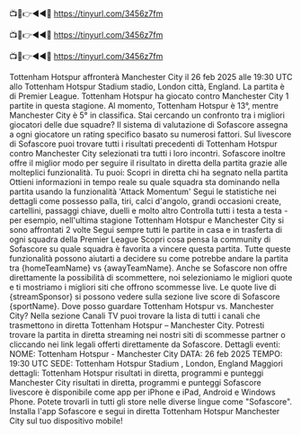 📺📱👉◄◄🔴 https://tinyurl.com/3456z7fm

📺📱👉◄◄🔴 https://tinyurl.com/3456z7fm

📺📱👉◄◄🔴 https://tinyurl.com/3456z7fm



Tottenham Hotspur affronterà Manchester City il 26 feb 2025 alle 19:30 UTC allo Tottenham Hotspur Stadium stadio, London città, England. La partita è di Premier League.
Tottenham Hotspur ha giocato contro Manchester City 1 partite in questa stagione. Al momento, Tottenham Hotspur è 13°, mentre Manchester City è 5° in classifica. Stai cercando un confronto tra i migliori giocatori delle due squadre? Il sistema di valutazione di Sofascore assegna a ogni giocatore un rating specifico basato su numerosi fattori.
Sul livescore di Sofascore puoi trovare tutti i risultati precedenti di Tottenham Hotspur contro Manchester City selezionati tra tutti i loro incontri. Sofascore inoltre offre il miglior modo per seguire il risultato in diretta della partita grazie alle molteplici funzionalità. Tu puoi:
Scopri in diretta chi ha segnato nella partita
Ottieni informazioni in tempo reale su quale squadra sta dominando nella partita usando la funzionalità 'Attack Momentum'
Segui le statistiche nei dettagli come possesso palla, tiri, calci d'angolo, grandi occasioni create, cartellini, passaggi chiave, duelli e molto altro
Controlla tutti i testa a testa - per esempio, nell'ultima stagione Tottenham Hotspur e Manchester City si sono affrontati 2 volte
Segui sempre tutti le partite in casa e in trasferta di ogni squadra della Premier League
Scopri cosa pensa la community di Sofascore su quale squadra è favorita a vincere questa partita.
Tutte queste funzionalità possono aiutarti a decidere su come potrebbe andare la partita tra {homeTeamName} vs {awayTeamName}. Anche se Sofascore non offre direttamente la possibilità di scommettere, noi selezioniamo le migliori quote e ti mostriamo i migliori siti che offrono scommesse live. Le quote live di {streamSponsor} si possono vedere sulla sezione live score</sportlink> di Sofascore <sportlink>{sportName}.
Dove posso guardare Tottenham Hotspur vs. Manchester City? Nella sezione Canali TV puoi trovare la lista di tutti i canali che trasmettono in diretta Tottenham Hotspur – Manchester City. Potresti trovare la partita in diretta streaming nei nostri siti di scommesse partner o cliccando nei link legali offerti direttamente da Sofascore.
Dettagli eventi:
NOME: Tottenham Hotspur - Manchester City
DATA: 26 feb 2025
TEMPO: 19:30 UTC
SEDE: Tottenham Hotspur Stadium , London, England
Maggiori dettagli:
Tottenham Hotspur risultati in diretta, programmi e punteggi
Manchester City risultati in diretta, programmi e punteggi
Sofascore livescore è disponibile come app per iPhone e iPad, Android e Windows Phone. Potete trovarli in tutti gli store nelle diverse lingue come "Sofascore". Installa l'app Sofascore e segui in diretta Tottenham Hotspur Manchester City sul tuo dispositivo mobile!

